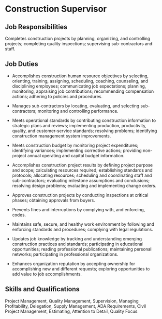 # Construction Supervisor

## Job Responsibilities

Completes construction projects by planning, organizing, and controlling projects; completing quality inspections; supervising sub-contractors and staff.

## Job Duties

* Accomplishes construction human resource objectives by selecting, orienting, training, assigning, scheduling, coaching, counseling, and disciplining employees; communicating job expectations; planning, monitoring, appraising job contributions; recommending compensation actions; adhering to policies and procedures.

* Manages sub-contractors by locating, evaluating, and selecting sub-contractors; monitoring and controlling performance.

* Meets operational standards by contributing construction information to strategic plans and reviews; implementing production, productivity, quality, and customer-service standards; resolving problems; identifying construction management system improvements.

* Meets construction budget by monitoring project expenditures; identifying variances; implementing corrective actions; providing non-project annual operating and capital budget information.

* Accomplishes construction project results by defining project purpose and scope; calculating resources required; establishing standards and protocols; allocating resources; scheduling and coordinating staff and sub-contractors; evaluating milestone assumptions and conclusions; resolving design problems; evaluating and implementing change orders.

* Approves construction projects by conducting inspections at critical phases; obtaining approvals from buyers.

* Prevents fines and interruptions by complying with, and enforcing, codes.

* Maintains safe, secure, and healthy work environment by following and enforcing standards and procedures; complying with legal regulations.

* Updates job knowledge by tracking and understanding emerging construction practices and standards; participating in educational opportunities; reading professional publications; maintaining personal networks; participating in professional organizations.

* Enhances organization reputation by accepting ownership for accomplishing new and different requests; exploring opportunities to add value to job accomplishments.

## Skills and Qualifications

Project Management, Quality Management, Supervision, Managing Profitability, Delegation, Supply Management, ADA Requirements, Civil Project Management, Estimating, Attention to Detail, Quality Focus

